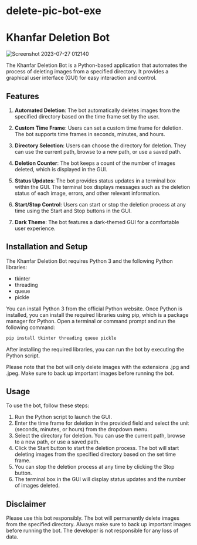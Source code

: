 # delete-pic-bot-exe


# Khanfar Deletion Bot

![Screenshot 2023-07-27 012140](https://github.com/khanfar/delete-pic-bot-exe/assets/16803586/e9793d17-353c-4942-8a78-22c0e2509b26)


The Khanfar Deletion Bot is a Python-based application that automates the process of deleting images from a specified directory. It provides a graphical user interface (GUI) for easy interaction and control. 

## Features

1. **Automated Deletion**: The bot automatically deletes images from the specified directory based on the time frame set by the user.

2. **Custom Time Frame**: Users can set a custom time frame for deletion. The bot supports time frames in seconds, minutes, and hours.

3. **Directory Selection**: Users can choose the directory for deletion. They can use the current path, browse to a new path, or use a saved path.

4. **Deletion Counter**: The bot keeps a count of the number of images deleted, which is displayed in the GUI.

5. **Status Updates**: The bot provides status updates in a terminal box within the GUI. The terminal box displays messages such as the deletion status of each image, errors, and other relevant information.

6. **Start/Stop Control**: Users can start or stop the deletion process at any time using the Start and Stop buttons in the GUI.

7. **Dark Theme**: The bot features a dark-themed GUI for a comfortable user experience.

## Installation and Setup

The Khanfar Deletion Bot requires Python 3 and the following Python libraries:

- tkinter
- threading
- queue
- pickle

You can install Python 3 from the official Python website. Once Python is installed, you can install the required libraries using pip, which is a package manager for Python. Open a terminal or command prompt and run the following command:

```bash
pip install tkinter threading queue pickle
```

After installing the required libraries, you can run the bot by executing the Python script. 

Please note that the bot will only delete images with the extensions .jpg and .jpeg. Make sure to back up important images before running the bot.

## Usage

To use the bot, follow these steps:

1. Run the Python script to launch the GUI.
2. Enter the time frame for deletion in the provided field and select the unit (seconds, minutes, or hours) from the dropdown menu.
3. Select the directory for deletion. You can use the current path, browse to a new path, or use a saved path.
4. Click the Start button to start the deletion process. The bot will start deleting images from the specified directory based on the set time frame.
5. You can stop the deletion process at any time by clicking the Stop button.
6. The terminal box in the GUI will display status updates and the number of images deleted.

## Disclaimer

Please use this bot responsibly. The bot will permanently delete images from the specified directory. Always make sure to back up important images before running the bot. The developer is not responsible for any loss of data.
